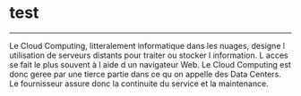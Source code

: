 # test
---

Le Cloud Computing, litteralement informatique dans les nuages, designe l utilisation de serveurs distants 
pour traiter ou stocker l information. L acces se fait le plus souvent à l aide d un navigateur Web. Le Cloud 
Computing est donc geree par une tierce partie dans ce qu on appelle des Data Centers. Le fournisseur 
assure donc la continuite du service et la maintenance.
